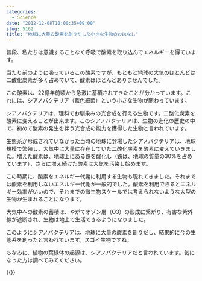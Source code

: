 ```yaml
---
categories:
  - Science
date: "2012-12-08T10:00:35+09:00"
slug: 5162
title: "地球に大量の酸素を創りだした小さな生物のおはなし"
---
```


普段、私たちは意識することなく呼吸で酸素を取り込んでエネルギーを得ています。

当たり前のように吸っているこの酸素ですが、もともと地球の大気のほとんどは二酸化炭素が多く占めていて、酸素はほとんどありませんでした。

この酸素は、22億年前頃から急激に蓄積されてきたことが分かっています。これには、シアノバクテリア（藍色細菌）という小さな生物が関わっています。

シアノバクテリアは、理科でお馴染みの光合成を行える生物です。二酸化炭素を酸素に変えることが出来ます。このシアノバクテリアは、生物の進化の歴史の中で、初めて酸素の発生を伴う光合成の能力を獲得した生物と言われています。

生態系が形成されていなかった当時の地球に登場したシアノバクテリアは、地球規模で繁殖し、大気中に大量に存在していた二酸化炭素を酸素に変えていきました。増えた酸素は、地球上にある鉄を酸化し（鉄は、地球の質量の30%を占めています）、さらに増え続けた酸素は大気を汚染し始めます。

この時期に、酸素をエネルギー代謝に利用する生物も現れてきました。それまでは酸素を利用しないエネルギー代謝が一般的でした。酸素を利用できるとエネルギー効率がいいので、それまでの微生物スケールでは考えられないような大型の生物が生まれることになります。

大気中への酸素の蓄積は、やがてオゾン層（O3）の形成に繋がり、有害な紫外線が遮断され、生物は地上で生活できるようになりました。

このようにシアノバクテリアは、地球に大量の酸素を創りだし、結果的に今の生態系を創ったと言われています。スゴイ生物ですね。

ちなみに、植物の葉緑体の起源は、シアノバクテリアだと言われています。気になった方は調べてみてください。

{{<app id="450450192" title="地球マテリアルブック 1.0（無料）" src="http://a717.phobos.apple.com/us/r1000/069/Purple/d8/63/8f/mzm.fjlogppq.100x100-75.png">}}
